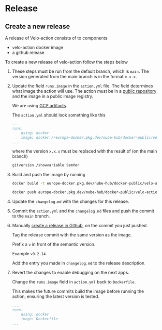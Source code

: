 # Release

## Create a new release
A release of Velo-action consists of to components

- velo-action docker image
- a github release

To create a new release of velo-action follow the steps below

1. These steps must be run from the default branch, which is `main`.
   The version generated from the main branch is in the format `x.x.x`.

2. Update the field `runs.image` in the `action.yml` file.
   The field determines what image the action will use.
   The action must be in a [public repository](https://github.com/github/roadmap/issues/74) and the image in a public image registry.

   We are using [GCP artifacts](https://console.cloud.google.com/artifacts/docker/nube-artifacts-prod/europe/nube-container-images-public?project=nube-artifacts-prod).

   The `action.yml` should look something like this

    ```yaml
    ...
    runs:
        using: docker
        image: docker://europe-docker.pkg.dev/nube-hub/docker-public/velo-action:x.x.x  # example 0.2.14
    ...
    ```

    where the version `x.x.x` must be replaced with the result of (on the main branch)

    ```bash
    gitversion /showvariable SemVer
    ```

3. Build and push the image by running

    ```bash
    docker build -t europe-docker.pkg.dev/nube-hub/docker-public/velo-action:$(gitversion /showvariable SemVer) .

    docker push europe-docker.pkg.dev/nube-hub/docker-public/velo-action:$(gitversion /showvariable SemVer)
    ```

4. Update the `changelog.md` with the changes for this release.

5. Commit the `action.yml` and the `changelog.md` files and push the commit to the `main` branch.

6. Manually [create a release in Github](https://github.com/kolonialno/velo-action/releases), on the commit you just pushed.

   Tag the release commit with the same version as the image.

   Prefix a `v` in front of the semantic version.

   Example `v0.2.14`.

   Add the entry you made in `changelog.md` to the release description.

7. Revert the changes to enable debugging on the next apps.

   Change the `runs.image` field in `action.yml` back to `Dockerfile`.

   This makes the future commits build the image before running the action, ensuring the latest version is tested.

    ```yaml
    ...
    runs:
        using: docker
        image: Dockerfile
    ...
    ```
